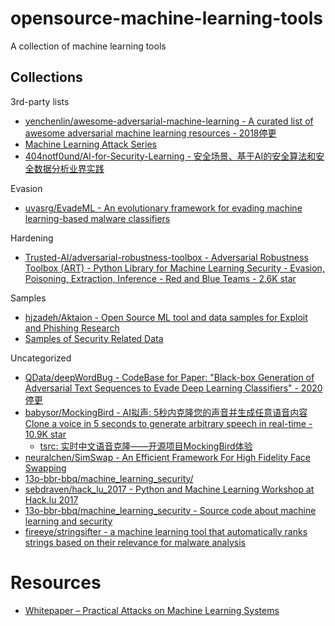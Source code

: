 # opensource-machine-learning-tools

A collection of machine learning tools

## Collections

3rd-party lists

* [yenchenlin/awesome-adversarial-machine-learning - A curated list of awesome adversarial machine learning resources - 2018停更](https://github.com/yenchenlin/awesome-adversarial-machine-learning)
* [Machine Learning Attack Series](https://embracethered.com/blog/posts/2020/machine-learning-attack-series-overview/)
* [404notf0und/AI-for-Security-Learning - 安全场景、基于AI的安全算法和安全数据分析业界实践](https://github.com/404notf0und/AI-for-Security-Learning)

Evasion

* [uvasrg/EvadeML - An evolutionary framework for evading machine learning-based malware classifiers](https://github.com/uvasrg/EvadeML)

Hardening

* [Trusted-AI/adversarial-robustness-toolbox - Adversarial Robustness Toolbox (ART) - Python Library for Machine Learning Security - Evasion, Poisoning, Extraction, Inference - Red and Blue Teams - 2.6K star](https://github.com/Trusted-AI/adversarial-robustness-toolbox)

Samples

* [hjzadeh/Aktaion - Open Source ML tool and data samples for Exploit and Phishing Research](https://github.com/jzadeh/Aktaion)
* [Samples of Security Related Data](http://www.secrepo.com/)

Uncategorized

* [QData/deepWordBug - CodeBase for Paper: "Black-box Generation of Adversarial Text Sequences to Evade Deep Learning Classifiers" - 2020停更](https://github.com/QData/deepWordBug)
* [babysor/MockingBird - AI拟声: 5秒内克隆您的声音并生成任意语音内容 Clone a voice in 5 seconds to generate arbitrary speech in real-time - 10.9K star](https://github.com/babysor/MockingBird)
   * [tsrc: 实时中文语音克隆——开源项目MockingBird体验](https://security.tencent.com/index.php/blog/msg/204)
* [neuralchen/SimSwap - An Efficient Framework For High Fidelity Face Swapping](https://github.com/neuralchen/SimSwap)
* [13o-bbr-bbq/machine_learning_security/](https://github.com/13o-bbr-bbq/machine_learning_security/)
* [sebdraven/hack_lu_2017 - Python and Machine Learning Workshop at Hack.lu 2017](https://github.com/sebdraven/hack_lu_2017)
* [13o-bbr-bbq/machine_learning_security - Source code about machine learning and security](https://github.com/13o-bbr-bbq/machine_learning_security)
* [fireeye/stringsifter - a machine learning tool that automatically ranks strings based on their relevance for malware analysis](https://github.com/fireeye/stringsifter)

# Resources

* [Whitepaper – Practical Attacks on Machine Learning Systems](https://research.nccgroup.com/2022/07/06/whitepaper-practical-attacks-on-machine-learning-systems)
